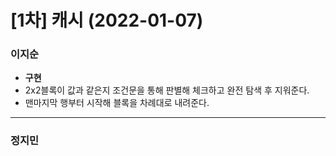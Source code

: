 # [1차] 캐시 (2022-01-07)
### 이지순
* **구현**
* 2x2블록이 값과 같은지 조건문을 통해 판별해 체크하고 완전 탐색 후 지워준다.
* 맨마지막 행부터 시작해 블록을 차례대로 내려준다.
---
### 정지민
